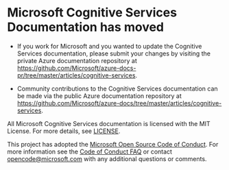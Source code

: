 Microsoft Cognitive Services Documentation has moved
====================================

- If you work for Microsoft and you wanted to update the Cognitive Services documentation, please submit your changes by visiting the private Azure documentation repository at https://github.com/Microsoft/azure-docs-pr/tree/master/articles/cognitive-services.

- Community contributions to the Cognitive Services documentation can be made via the public Azure documentation repository at https://github.com/Microsoft/azure-docs/tree/master/articles/cognitive-services.




All Microsoft Cognitive Services documentation is licensed with the MIT License. For more details, see [LICENSE](</LICENSE.md>).

This project has adopted the [Microsoft Open Source Code of Conduct](https://opensource.microsoft.com/codeofconduct/). For more information see the [Code of Conduct FAQ](https://opensource.microsoft.com/codeofconduct/faq/) or contact [opencode@microsoft.com](mailto:opencode@microsoft.com) with any additional questions or comments.
